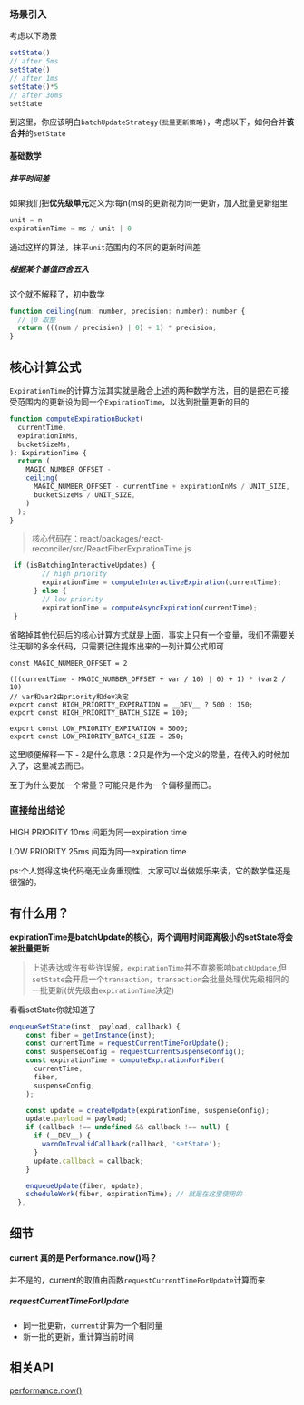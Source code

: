 ### 场景引入

考虑以下场景

```javascript
setState()
// after 5ms
setState()
// after 1ms
setState()*5
// after 30ms
setState
```

到这里，你应该明白`batchUpdateStrategy(批量更新策略)`，考虑以下，如何合并<b>该合并</b>的`setState`

#### 基础数学

##### 抹平时间差

如果我们把<b>优先级单元</b>定义为:每n(ms)的更新视为同一更新，加入批量更新组里	

```javascript
unit = n
expirationTime = ms / unit | 0
```

通过这样的算法，抹平`unit`范围内的不同的更新时间差

##### 根据某个基值四舍五入

这个就不解释了，初中数学

```javascript
function ceiling(num: number, precision: number): number {
  // |0 取整
  return (((num / precision) | 0) + 1) * precision;
}
```



## 核心计算公式

`ExpirationTime`的计算方法其实就是融合上述的两种数学方法，目的是把在可接受范围内的更新设为同一个`ExpirationTime`，以达到批量更新的目的

```javascript
function computeExpirationBucket(
  currentTime,
  expirationInMs,
  bucketSizeMs,
): ExpirationTime {
  return (
    MAGIC_NUMBER_OFFSET -
    ceiling(
      MAGIC_NUMBER_OFFSET - currentTime + expirationInMs / UNIT_SIZE,
      bucketSizeMs / UNIT_SIZE,
    )
  );
}
```

>  核心代码在：react/packages/react-reconciler/src/ReactFiberExpirationTime.js

```javascript
 if (isBatchingInteractiveUpdates) {
        // high priority
        expirationTime = computeInteractiveExpiration(currentTime);
      } else {
        // low priority
        expirationTime = computeAsyncExpiration(currentTime);
 }
```



省略掉其他代码后的核心计算方式就是上面，事实上只有一个变量，我们不需要关注无聊的多余代码，只需要记住提炼出来的一列计算公式即可

```
const MAGIC_NUMBER_OFFSET = 2

(((currentTime - MAGIC_NUMBER_OFFSET + var / 10) | 0) + 1) * (var2 / 10)
// var和var2由priority和dev决定
export const HIGH_PRIORITY_EXPIRATION = __DEV__ ? 500 : 150;
export const HIGH_PRIORITY_BATCH_SIZE = 100;

export const LOW_PRIORITY_EXPIRATION = 5000;
export const LOW_PRIORITY_BATCH_SIZE = 250;

```

这里顺便解释一下 - 2是什么意思：2只是作为一个定义的常量，在传入的时候加入了，这里减去而已。

至于为什么要加一个常量？可能只是作为一个偏移量而已。

### 直接给出结论

HIGH PRIORITY 10ms 间距为同一expiration time

LOW PRIORITY 25ms 间距为同一expiration time

ps:个人觉得这块代码毫无业务重现性，大家可以当做娱乐来读，它的数学性还是很强的。

## 有什么用？

<b>expirationTime是batchUpdate的核心，两个调用时间距离极小的setState将会被批量更新</b>

> 上述表达或许有些许误解，`expirationTime`并不直接影响`batchUpdate`,但`setState`会开启一个`transaction`，`transaction`会批量处理优先级相同的一批更新(优先级由`expirationTime`决定)

看看setState你就知道了

```javascript
enqueueSetState(inst, payload, callback) {
    const fiber = getInstance(inst);
    const currentTime = requestCurrentTimeForUpdate();
    const suspenseConfig = requestCurrentSuspenseConfig();
    const expirationTime = computeExpirationForFiber(
      currentTime,
      fiber,
      suspenseConfig,
    );

    const update = createUpdate(expirationTime, suspenseConfig);
    update.payload = payload;
    if (callback !== undefined && callback !== null) {
      if (__DEV__) {
        warnOnInvalidCallback(callback, 'setState');
      }
      update.callback = callback;
    }

    enqueueUpdate(fiber, update);
    scheduleWork(fiber, expirationTime); // 就是在这里使用的
  },
```

## 细节

#### current 真的是 Performance.now()吗？

并不是的，current的取值由函数`requestCurrentTimeForUpdate`计算而来

##### requestCurrentTimeForUpdate

+ 同一批更新，`current`计算为一个相同量
+ 新一批的更新，重计算当前时间



## 相关API

[performance.now()](https://developer.mozilla.org/en-US/docs/Web/API/Performance/now)

